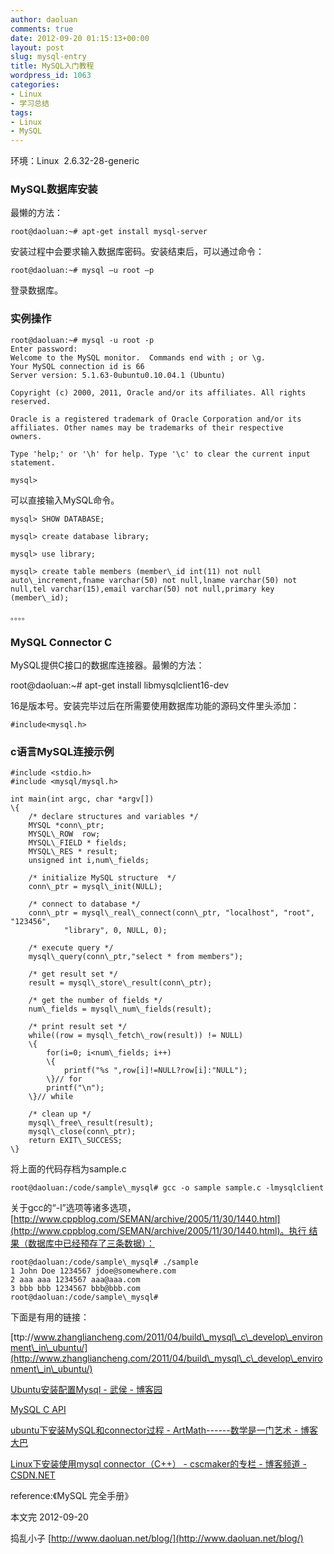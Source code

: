 ```yaml
---
author: daoluan
comments: true
date: 2012-09-20 01:15:13+00:00
layout: post
slug: mysql-entry
title: MySQL入门教程
wordpress_id: 1063
categories:
- Linux
- 学习总结
tags:
- Linux
- MySQL
---
```


环境：Linux  2.6.32-28-generic


### MySQL数据库安装


最懒的方法：

    
    root@daoluan:~# apt-get install mysql-server


安装过程中会要求输入数据库密码。安装结束后，可以通过命令：

    
    root@daoluan:~# mysql –u root –p


登录数据库。

<!-- more -->


### 实例操作



    
    root@daoluan:~# mysql -u root -p 
    Enter password: 
    Welcome to the MySQL monitor.  Commands end with ; or \g. 
    Your MySQL connection id is 66 
    Server version: 5.1.63-0ubuntu0.10.04.1 (Ubuntu)
    
    Copyright (c) 2000, 2011, Oracle and/or its affiliates. All rights reserved.
    
    Oracle is a registered trademark of Oracle Corporation and/or its 
    affiliates. Other names may be trademarks of their respective 
    owners.
    
    Type 'help;' or '\h' for help. Type '\c' to clear the current input statement.
    
    mysql>


可以直接输入MySQL命令。

    
    mysql> SHOW DATABASE;
    
    mysql> create database library;
    
    mysql> use library;
    
    mysql> create table members (member\_id int(11) not null auto\_increment,fname varchar(50) not null,lname varchar(50) not null,tel varchar(15),email varchar(50) not null,primary key (member\_id);
    
    。。。。




### MySQL Connector C


MySQL提供C接口的数据库连接器。最懒的方法：

root@daoluan:~# apt-get install libmysqlclient16-dev

16是版本号。安装完毕过后在所需要使用数据库功能的源码文件里头添加：




    
    #include<mysql.h>







### c语言MySQL连接示例



    
    #include <stdio.h>
    #include <mysql/mysql.h>
    
    int main(int argc, char *argv[])
    \{
    	/* declare structures and variables */
        MYSQL *conn\_ptr;
    	MYSQL\_ROW  row;
        MYSQL\_FIELD * fields; 
    	MYSQL\_RES * result;
        unsigned int i,num\_fields;
    
    	/* initialize MySQL structure  */
        conn\_ptr = mysql\_init(NULL);
    
    	/* connect to database */
        conn\_ptr = mysql\_real\_connect(conn\_ptr, "localhost", "root", "123456",
                "library", 0, NULL, 0);
    
    	/* execute query */		
        mysql\_query(conn\_ptr,"select * from members");
    
    	/* get result set */
        result = mysql\_store\_result(conn\_ptr);
    
    	/* get the number of fields */
    	num\_fields = mysql\_num\_fields(result);
    
    	/* print result set */
        while((row = mysql\_fetch\_row(result)) != NULL)
        \{
            for(i=0; i<num\_fields; i++)
            \{
                printf("%s ",row[i]!=NULL?row[i]:"NULL");
            \}// for
            printf("\n");
        \}// while
    
    	/* clean up */
    	mysql\_free\_result(result);
        mysql\_close(conn\_ptr);
        return EXIT\_SUCCESS;
    \}


将上面的代码存档为sample.c

    
    root@daoluan:/code/sample\_mysql# gcc -o sample sample.c -lmysqlclient


关于gcc的“-l”选项等诸多选项，[http://www.cppblog.com/SEMAN/archive/2005/11/30/1440.html](http://www.cppblog.com/SEMAN/archive/2005/11/30/1440.html)。执行 结果（数据库中已经预存了三条数据）：

    
    root@daoluan:/code/sample\_mysql# ./sample
    1 John Doe 1234567 jdoe@somewhere.com
    2 aaa aaa 1234567 aaa@aaa.com
    3 bbb bbb 1234567 bbb@bbb.com
    root@daoluan:/code/sample\_mysql#


下面是有用的链接：

[ttp://www.zhangliancheng.com/2011/04/build\_mysql\_c\_develop\_environment\_in\_ubuntu/](http://www.zhangliancheng.com/2011/04/build\_mysql\_c\_develop\_environment\_in\_ubuntu/)

[Ubuntu安装配置Mysql - 武侯 - 博客园](http://www.cnblogs.com/wuhou/archive/2008/09/28/1301071.html)

[MySQL C API](http://dev.mysql.com/doc/refman/5.6/en/c.html)

[ubuntu下安装MySQL和connector过程 - ArtMath------数学是一门艺术 - 博客大巴](http://artmath.blogbus.com/logs/76621657.html)

[Linux下安装使用mysql connector（C++） - cscmaker的专栏 - 博客频道 - CSDN.NET](http://blog.csdn.net/cscmaker/article/details/7468374)

reference:《MySQL 完全手册》

本文完 2012-09-20

捣乱小子 [http://www.daoluan.net/blog/](http://www.daoluan.net/blog/)
